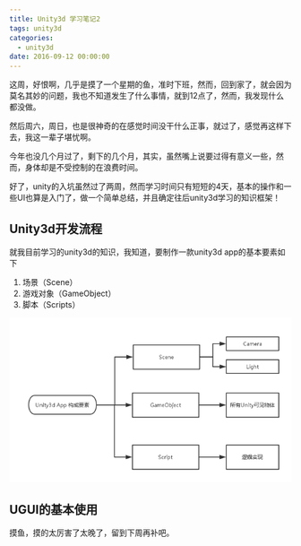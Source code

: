 ```yaml
---
title: Unity3d 学习笔记2
tags: unity3d
categories:
  - unity3d
date: 2016-09-12 00:00:00
---
```


这周，好恨啊，几乎是摸了一个星期的鱼，准时下班，然而，回到家了，就会因为莫名其妙的问题，我也不知道发生了什么事情，就到12点了，然而，我发现什么都没做。

然后周六，周日，也是很神奇的在感觉时间没干什么正事，就过了，感觉再这样下去，我这一辈子堪忧啊。

今年也没几个月过了，剩下的几个月，其实，虽然嘴上说要过得有意义一些，然而，身体却是不受控制的在浪费时间。

好了，unity的入坑虽然过了两周，然而学习时间只有短短的4天，基本的操作和一些UI也算是入门了，做一个简单总结，并且确定往后unity3d学习的知识框架！

<!--more-->

## Unity3d开发流程
	
就我目前学习的unity3d的知识，我知道，要制作一款unity3d app的基本要素如下

1. 场景（Scene）
2. 游戏对象（GameObject）
3. 脚本（Scripts）
	
![](./unity3d-1.png)
	
## UGUI的基本使用
摸鱼，摸的太厉害了太晚了，留到下周再补吧。

